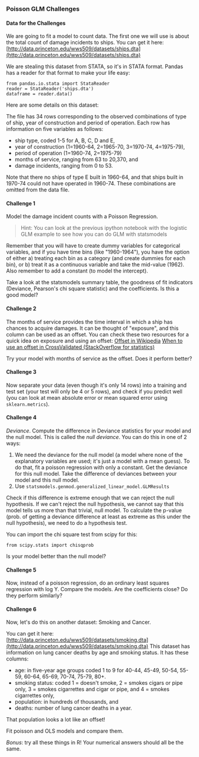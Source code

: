 ### Poisson GLM Challenges

#### Data for the Challenges

We are going to fit a model to count data. The first one we will use
is about the total count of damage incidents to ships. You can get it here:
[http://data.princeton.edu/wws509/datasets/ships.dta](http://data.princeton.edu/wws509/datasets/ships.dta)

We are stealing this dataset from STATA, so it's in STATA
format. Pandas has a reader for that format to make your life easy:

    from pandas.io.stata import StataReader
    reader = StataReader('ships.dta')
    dataframe = reader.data()

Here are some details on this dataset:

The file has 34 rows corresponding to the observed combinations of
type of ship, year of construction and period of operation. Each row
has information on five variables as follows:

- ship type, coded 1-5 for A, B, C, D and E,
- year of construction (1=1960-64, 2=1965-70, 3=1970-74, 4=1975-79),
- period of operation (1=1960-74, 2=1975-79)
- months of service, ranging from 63 to 20,370, and
- damage incidents, ranging from 0 to 53.

Note that there no ships of type E built in 1960-64, and that ships
built in 1970-74 could not have operated in 1960-74. These
combinations are omitted from the data file.

#### Challenge 1

Model the damage incident counts with a Poisson Regression.
> Hint: You can look at the previous ipython notebook with the logistic GLM example to see how you can do GLM with statsmodels

Remember that you will have to create dummy variables for categorical
variables, and if you have time bins (like "1960-1964"), you have the
option of either a) treating each bin as a category (and create dummies
for each bin), or b) treat it as a continuous variable and take the mid-value (1962). Also remember to add a constant (to model the intercept).

Take a look at the statsmodels summary table, the goodness of fit
indicators (Deviance, Pearson's chi square statistic) and the coefficients.
Is this a good model?

#### Challenge 2
The months of service provides the time interval in which a ship has
chances to acquire damages. It can be thought of "exposure", and this column can be used as an offset.
You can check these two resources for a quick idea on exposure and using an offset:
[Offset in Wikipedia](http://en.wikipedia.org/wiki/Poisson_regression#.22Exposure.22_and_offset)
[When to use an offset in CrossValidated (StackOverflow for statistics)](http://stats.stackexchange.com/questions/11182/when-to-use-an-offset-in-a-poisson-regression)

Try your model with months of service as the offset. Does it perform better?

#### Challenge 3
Now separate your data (even though it's only 14 rows) into a training
and test set (your test will only be 4 or 5 rows), and check if you
predict well (you can look at mean absolute error or mean squared
error using ```sklearn.metrics```).

#### Challenge 4

_Deviance_. Compute the difference in Deviance statistics for your model and the null model.
This is called the _null deviance_. You can do this in one of 2 ways:

 1. We need the deviance for the
null model (a model where none of the explanatory variables are used;
it's just a model with a mean guess). To do that, fit a poisson
regression with only a constant. Get the deviance for
this null model. Take the difference of deviances between your model
and this null model.
 2. Use `statsmodels.genmod.generalized_linear_model.GLMResults`

Check if this difference is extreme
enough that we can reject the null hypothesis. If we can't reject the
null hypothesis, we cannot say that this model tells us more than that
trivial, null model. To calculate the p-value (prob. of getting a deviance
difference at least as extreme as this under the null hypothesis), we
need to do a hypothesis test.

You can import the chi square test from scipy for this:

    from scipy.stats import chisqprob

Is your model better than the null model?

#### Challenge 5
Now, instead of a poisson regression, do an ordinary least squares
regression with log Y. Compare the models. Are the coefficients close?
Do they perform similarly?

#### Challenge 6
Now, let's do this on another dataset: Smoking and Cancer.

You can get it here: [http://data.princeton.edu/wws509/datasets/smoking.dta](http://data.princeton.edu/wws509/datasets/smoking.dta)
This dataset has information on lung cancer deaths by age and smoking status.
It has these columns:

- age: in five-year age groups coded 1 to 9 for 40-44, 45-49, 50-54, 55-59, 60-64, 65-69, 70-74, 75-79, 80+.
- smoking status: coded 1 = doesn't smoke, 2 = smokes cigars or pipe only, 3 = smokes cigarrettes and cigar or pipe, and 4 = smokes cigarrettes only,
- population: in hundreds of thousands, and
- deaths: number of lung cancer deaths in a year.

That population looks a lot like an offset!

Fit poisson and OLS models and compare them.

_Bonus_: try all these things in R! Your numerical answers should all be the same.